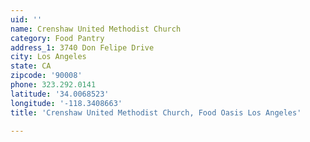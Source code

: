 ```yaml
---
uid: ''
name: Crenshaw United Methodist Church
category: Food Pantry
address_1: 3740 Don Felipe Drive
city: Los Angeles
state: CA
zipcode: '90008'
phone: 323.292.0141
latitude: '34.0068523'
longitude: '-118.3408663'
title: 'Crenshaw United Methodist Church, Food Oasis Los Angeles'

---
```

